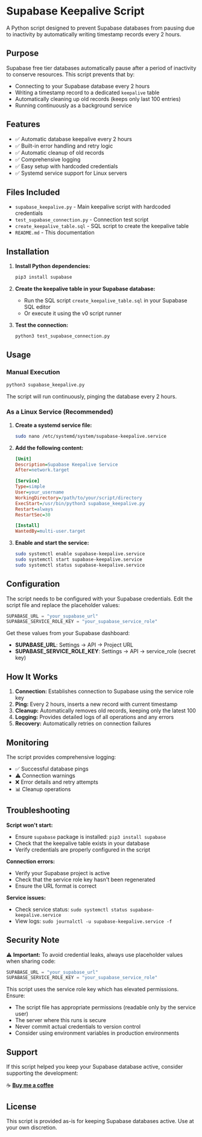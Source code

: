 # Supabase Keepalive Script

A Python script designed to prevent Supabase databases from pausing due to inactivity by automatically writing timestamp records every 2 hours.

## Purpose

Supabase free tier databases automatically pause after a period of inactivity to conserve resources. This script prevents that by:

- Connecting to your Supabase database every 2 hours
- Writing a timestamp record to a dedicated `keepalive` table
- Automatically cleaning up old records (keeps only last 100 entries)
- Running continuously as a background service

## Features

- ✅ Automatic database keepalive every 2 hours
- ✅ Built-in error handling and retry logic
- ✅ Automatic cleanup of old records
- ✅ Comprehensive logging
- ✅ Easy setup with hardcoded credentials
- ✅ Systemd service support for Linux servers

## Files Included

- `supabase_keepalive.py` - Main keepalive script with hardcoded credentials
- `test_supabase_connection.py` - Connection test script
- `create_keepalive_table.sql` - SQL script to create the keepalive table
- `README.md` - This documentation

## Installation

1. **Install Python dependencies:**
   ```bash
   pip3 install supabase
   ```

2. **Create the keepalive table in your Supabase database:**
   - Run the SQL script `create_keepalive_table.sql` in your Supabase SQL editor
   - Or execute it using the v0 script runner

3. **Test the connection:**
   ```bash
   python3 test_supabase_connection.py
   ```

## Usage

### Manual Execution
```bash
python3 supabase_keepalive.py
```

The script will run continuously, pinging the database every 2 hours.

### As a Linux Service (Recommended)

1. **Create a systemd service file:**
   ```bash
   sudo nano /etc/systemd/system/supabase-keepalive.service
   ```

2. **Add the following content:**
   ```ini
   [Unit]
   Description=Supabase Keepalive Service
   After=network.target

   [Service]
   Type=simple
   User=your_username
   WorkingDirectory=/path/to/your/script/directory
   ExecStart=/usr/bin/python3 supabase_keepalive.py
   Restart=always
   RestartSec=30

   [Install]
   WantedBy=multi-user.target
   ```

3. **Enable and start the service:**
   ```bash
   sudo systemctl enable supabase-keepalive.service
   sudo systemctl start supabase-keepalive.service
   sudo systemctl status supabase-keepalive.service
   ```

## Configuration

The script needs to be configured with your Supabase credentials. Edit the script file and replace the placeholder values:

```python
SUPABASE_URL = "your_supabase_url"
SUPABASE_SERVICE_ROLE_KEY = "your_supabase_service_role"
```

Get these values from your Supabase dashboard:
- **SUPABASE_URL**: Settings → API → Project URL
- **SUPABASE_SERVICE_ROLE_KEY**: Settings → API → service_role (secret key)

## How It Works

1. **Connection:** Establishes connection to Supabase using the service role key
2. **Ping:** Every 2 hours, inserts a new record with current timestamp
3. **Cleanup:** Automatically removes old records, keeping only the latest 100
4. **Logging:** Provides detailed logs of all operations and any errors
5. **Recovery:** Automatically retries on connection failures

## Monitoring

The script provides comprehensive logging:
- ✅ Successful database pings
- ⚠️ Connection warnings
- ❌ Error details and retry attempts
- 📊 Cleanup operations

## Troubleshooting

**Script won't start:**
- Ensure `supabase` package is installed: `pip3 install supabase`
- Check that the keepalive table exists in your database
- Verify credentials are properly configured in the script

**Connection errors:**
- Verify your Supabase project is active
- Check that the service role key hasn't been regenerated
- Ensure the URL format is correct

**Service issues:**
- Check service status: `sudo systemctl status supabase-keepalive.service`
- View logs: `sudo journalctl -u supabase-keepalive.service -f`

## Security Note

⚠️ **Important:** To avoid credential leaks, always use placeholder values when sharing code:

```python
SUPABASE_URL = "your_supabase_url"
SUPABASE_SERVICE_ROLE_KEY = "your_supabase_service_role"
```

This script uses the service role key which has elevated permissions. Ensure:
- The script file has appropriate permissions (readable only by the service user)
- The server where this runs is secure
- Never commit actual credentials to version control
- Consider using environment variables in production environments

## Support

If this script helped you keep your Supabase database active, consider supporting the development:

☕ **[Buy me a coffee](https://buymeacoffee.com/ooovenenoso)**

## License

This script is provided as-is for keeping Supabase databases active. Use at your own discretion.
